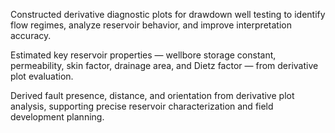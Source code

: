 Constructed derivative diagnostic plots for drawdown well testing to identify flow regimes, analyze reservoir behavior, and improve interpretation accuracy.

Estimated key reservoir properties — wellbore storage constant, permeability, skin factor, drainage area, and Dietz factor — from derivative plot evaluation.

Derived fault presence, distance, and orientation from derivative plot analysis, supporting precise reservoir characterization and field development planning.
